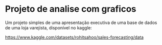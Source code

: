 # Projeto de analise com graficos

Um projeto simples de uma apresentação executiva de uma base de dados de uma loja varejista, disponível no kaggle:

https://www.kaggle.com/datasets/rohitsahoo/sales-forecasting/data
